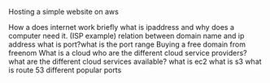 Hosting a simple website on aws

How a does internet work briefly
what is ipaddress and why does a computer need it. (ISP example)
relation between domain name and ip address
what is port?what is the port range
Buying a free domain from freenom
What is a cloud
who are the different cloud service providers?
what are the different cloud services available?
what is ec2
what is s3
what is route 53
different popular ports